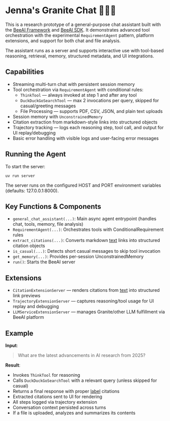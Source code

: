 # Jenna's Granite Chat 🤖💬🧪

This is a research prototype of a general-purpose chat assistant built with the [BeeAI Framework](https://framework.beeai.dev/) and [BeeAI SDK](docs.beeai.dev/). It demonstrates advanced tool orchestration with the experimental `RequirementAgent` pattern, platform extensions, and support for both chat and file analysis.

The assistant runs as a server and supports interactive use with tool-based reasoning, retrieval, memory, structured metadata, and UI integrations.

## Capabilities

- Streaming multi-turn chat with persistent session memory
- Tool orchestration via `RequirementAgent` with conditional rules:
    - `ThinkTool` — always invoked at step 1 and after any tool
    - `DuckDuckGoSearchTool` — max 2 invocations per query, skipped for casual/greeting messages
    - File Processing — supports PDF, CSV, JSON, and plain text uploads
- Session memory with `UnconstrainedMemory`
- Citation extraction from markdown-style links into structured objects
- Trajectory tracking — logs each reasoning step, tool call, and output for UI replay/debugging
- Basic error handling with visible logs and user-facing error messages

## Running the Agent

To start the server:

```
uv run server
```

The server runs on the configured HOST and PORT environment variables (defaults: 127.0.0.1:8000).

## Key Functions & Components

- `general_chat_assistant(...)`: Main async agent entrypoint (handles chat, tools, memory, file analysis)
- `RequirementAgent(...)`: Orchestrates tools with ConditionalRequirement rules
- `extract_citations(...)`: Converts markdown [text](url) links into structured citation objects
- `is_casual(...)`: Detects short casual messages to skip tool invocation
- `get_memory(...)`: Provides per-session UnconstrainedMemory
- `run()`: Starts the BeeAI server

## Extensions

- `CitationExtensionServer` — renders citations from [text](url) into structured link previews
- `TrajectoryExtensionServer` — captures reasoning/tool usage for UI replay and debugging
- `LLMServiceExtensionServer` — manages Granite/other LLM fulfillment via BeeAI platform

## Example

**Input**:

> What are the latest advancements in AI research from 2025?

**Result**:

- Invokes `ThinkTool` for reasoning
- Calls `DuckDuckGoSearchTool` with a relevant query (unless skipped for casual)
- Returns a final response with proper [label](url) citations
- Extracted citations sent to UI for rendering
- All steps logged via trajectory extension
- Conversation context persisted across turns
- If a file is uploaded, analyzes and summarizes its contents
